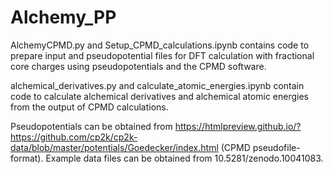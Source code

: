 # Alchemy_PP

AlchemyCPMD.py and Setup_CPMD_calculations.ipynb contains code to prepare input and pseudopotential files for DFT calculation with fractional core charges using pseudopotentials and the CPMD software.

alchemical_derivatives.py and calculate_atomic_energies.ipynb contain code to calculate alchemical derivatives and alchemical atomic energies from the output of CPMD calculations.

Pseudopotentials can be obtained from https://htmlpreview.github.io/?https://github.com/cp2k/cp2k-data/blob/master/potentials/Goedecker/index.html (CPMD pseudofile-format). Example data files can be obtained from 10.5281/zenodo.10041083.




